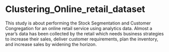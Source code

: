 # Clustering_Online_retail_dataset
This study is about performing the Stock Segmentation and Customer Congregation for an online retail service using analytics data. Almost a year’s data has been collected by the retail which needs business strategies to increase their sales, deliver customer requirements, plan the inventory, and increase sales by widening the horizon. 
